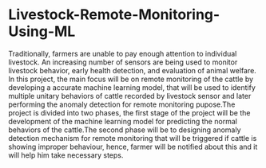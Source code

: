 # Livestock-Remote-Monitoring-Using-ML

Traditionally, farmers are unable to pay enough attention to individual livestock. An increasing number of sensors are being used to monitor livestock behavior, early health detection, and evaluation of animal welfare. In this project, the main focus will be on remote monitoring of the cattle by developing a accurate machine learning model, that will be used to identify multiple unitary behaviors of cattle recorded by livestock sensor and later performing the anomaly detection for remote monitoring pupose.The project is divided into two phases, the first stage of the project will be the development of the machine learning model for predicting the normal behaviors of the cattle.The second phase will be to designing anomaly detection mechanism for remote monitoring that will be triggered if cattle is showing improper behaviour, hence, farmer will be notified about this and it will help him take necessary steps.
